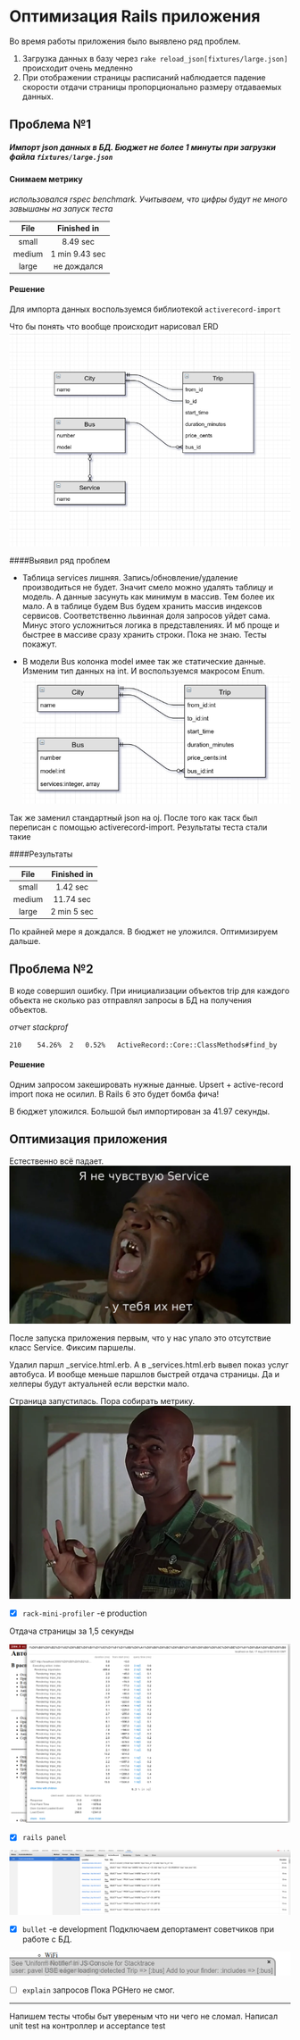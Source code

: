 # Оптимизация Rails приложения
Во время работы приложения было выявлено ряд проблем.
1.  Загрузка данных в базу через `rake reload_json[fixtures/large.json]` происходит очень медленно
2.  При отображении страницы расписаний наблюдается падение скорости отдачи страницы пропорционально размеру отдаваемых данных. 

## Проблема №1
##### Импорт json данных в БД. Бюджет не более 1 минуты при загрузки файла `fixtures/large.json`

#### Снимаем метрику

*использовался rspec benchmark. Учитываем, что цифры будут не много завышаны на запуск теста*

| File   |    Finished in |
|:------:|:--------------:|
| small  |       8.49 sec | 
| medium | 1 min 9.43 sec | 
| large  |    не дождался | 

#### Решение
Для импорта данных воспользуемся библиотекой `activerecord-import`

Что бы понять что вообще происходит нарисовал ERD
![erd](https://raw.githubusercontent.com/VidgarVii/rails-optimization-2-task3/optimize/fixtures/images/ERD.png)

####Выявил ряд проблем
* Таблица services лишняя. Запись/обновление/удаление производиться не будет. Значит смело можно удалять таблицу и модель. А данные засунуть как минимум в массив. Тем более их мало. А в таблице будем Bus будем хранить массив индексов сервисов. Соответственно львинная доля запросов уйдет сама. Минус этого усложниться логика в представлениях. И мб проще и быстрее в массиве сразу хранить строки. Пока не знаю. Тесты покажут.

* В модели Bus колонка model имее так же статические данные. Изменим тип данных на int. И воспользуемся макросом Enum.
![erd](https://raw.githubusercontent.com/VidgarVii/rails-optimization-2-task3/optimize/fixtures/images/ERD2.png)

Так же заменил стандартный json на oj.
После того как таск был переписан с помощью activerecord-import. Результаты теста стали такие

####Результаты

| File   |    Finished in |
|:------:|:--------------:|
| small  |       1.42 sec | 
| medium |      11.74 sec | 
| large  |    2 min 5 sec | 

По крайней мере я дождался. В бюджет не уложился. Оптимизируем дальше.

## Проблема №2
В коде совершил ошибку. При инициализации объектов trip для каждого объекта не сколько раз отправлял запросы в БД на получения объектов.

*отчет stackprof*

`210	54.26%	2	0.52%	ActiveRecord::Core::ClassMethods#find_by`

#### Решение

Одним запросом закешировать нужные данные. Upsert + active-record import пока не осилил. В Rails 6 это будет бомба фича!

В бюджет уложился. Большой был импортирован за 41.97 секунды.

## Оптимизация приложения
Естественно всё падает. 
![fail](https://raw.githubusercontent.com/VidgarVii/rails-optimization-2-task3/optimize/fixtures/images/no_service_no_gain.png)

После запуска приложения первым, что у нас упало это отсутствие класс Service.
Фиксим паршелы.

Удалил паршл _service.html.erb. А в _services.html.erb вывел показ услуг автобуса. 
И вообще меньше паршлов быстрей отдача страницы. Да и хелперы будут актуальней если верстки мало.

Страница запустилась. Пора собирать метрику.
![it`s working](https://raw.githubusercontent.com/VidgarVii/rails-optimization-2-task3/optimize/fixtures/images/its_ok.png)


- [x] `rack-mini-profiler` -e production

Отдача страницы за 1,5 секунды

 ![rmp](https://raw.githubusercontent.com/VidgarVii/rails-optimization-2-task3/optimize/fixtures/images/mrp.png)

- [x] `rails panel`

 ![rails panel](https://raw.githubusercontent.com/VidgarVii/rails-optimization-2-task3/optimize/fixtures/images/r_panel.png)
 
- [x] `bullet` -e development
Подключаем депортамент советчиков при работе с БД. 

 ![bullet](https://raw.githubusercontent.com/VidgarVii/rails-optimization-2-task3/optimize/fixtures/images/bullet.png)
- [ ] `explain` запросов Пока PGHero не смог.

----
Напишем тесты чтобы быт увереным что ни чего не сломал. 
Написал unit test на контроллер и acceptance test